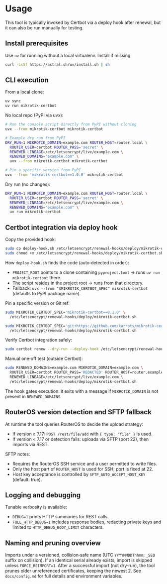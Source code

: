 # Usage

This tool is typically invoked by Certbot via a deploy hook after renewal, but it can also be run manually for testing.

## Install prerequisites

Use `uv` for running without a local virtualenv. Install if missing:

```bash
curl -LsSf https://astral.sh/uv/install.sh | sh
```

## CLI execution

From a local clone:

```bash
uv sync
uv run mikrotik-certbot
```

No local repo (PyPI via uvx):

```bash
# Run the console script directly from PyPI without cloning
uvx --from mikrotik-certbot mikrotik-certbot

# Example dry run from PyPI
DRY_RUN=1 MIKROTIK_DOMAIN=example.com ROUTER_HOST=router.local \
  ROUTER_USER=certbot ROUTER_PASS='secret' \
  RENEWED_LINEAGE=/etc/letsencrypt/live/example.com \
  RENEWED_DOMAINS="example.com" \
  uvx --from mikrotik-certbot mikrotik-certbot

# Pin a specific version from PyPI
uvx --from 'mikrotik-certbot==1.0.0' mikrotik-certbot
```

Dry run (no changes):

```bash
DRY_RUN=1 MIKROTIK_DOMAIN=example.com ROUTER_HOST=router.local \
  ROUTER_USER=certbot ROUTER_PASS='secret' \
  RENEWED_LINEAGE=/etc/letsencrypt/live/example.com \
  RENEWED_DOMAINS="example.com" \
  uv run mikrotik-certbot
```

## Certbot integration via deploy hook

Copy the provided hook:

```bash
sudo cp deploy-hook.sh /etc/letsencrypt/renewal-hooks/deploy/mikrotik-certbot.sh
sudo chmod +x /etc/letsencrypt/renewal-hooks/deploy/mikrotik-certbot.sh
```

How `deploy-hook.sh` finds the code (auto‑detected in order):
- `PROJECT_ROOT` points to a clone containing `pyproject.toml` → runs `uv run mikrotik-certbot` there.
- The script resides in the project root → runs from that directory.
- Fallback: `uvx --from "$MIKROTIK_CERTBOT_SPEC" mikrotik-certbot` (defaults to PyPI package name).

Pin a specific version or Git ref:

```bash
sudo MIKROTIK_CERTBOT_SPEC='mikrotik-certbot==0.1.0' \
  /etc/letsencrypt/renewal-hooks/deploy/mikrotik-certbot.sh

sudo MIKROTIK_CERTBOT_SPEC='git+https://github.com/karrots/mikrotik-certbot@v0.1.0' \
  /etc/letsencrypt/renewal-hooks/deploy/mikrotik-certbot.sh
```

Verify Certbot integration safely:

```bash
sudo certbot renew --dry-run --deploy-hook /etc/letsencrypt/renewal-hooks/deploy/mikrotik-certbot.sh
```

Manual one‑off test (outside Certbot):

```bash
sudo RENEWED_DOMAINS=example.com MIKROTIK_DOMAIN=example.com \
  ROUTER_USER=certbot ROUTER_PASS='REDACTED' ROUTER_HOST=router.example.net:8443 \
  RENEWED_LINEAGE=/etc/letsencrypt/live/example.com \
  /etc/letsencrypt/renewal-hooks/deploy/mikrotik-certbot.sh
```

The hook gates execution: it exits with a message if `MIKROTIK_DOMAIN` is not present in `RENEWED_DOMAINS`.

## RouterOS version detection and SFTP fallback

At runtime the tool queries RouterOS to decide the upload strategy:
- If version ≥ 7.17: `POST /rest/file/add` with `{ type: "file" }` is used.
- If version < 7.17 or detection fails: uploads via SFTP (port 22), then imports via REST.

SFTP notes:
- Requires the RouterOS SSH service and a user permitted to write files.
- Only the host part of `ROUTER_HOST` is used for SSH; port is fixed at 22.
- Host key acceptance is controlled by `SFTP_AUTO_ACCEPT_HOST_KEY` (default: true).

## Logging and debugging

Tunable verbosity is available:
- `DEBUG=1` prints HTTP summaries for REST calls.
- `FULL_HTTP_DEBUG=1` includes response bodies, redacting private keys and limited to `HTTP_DEBUG_BODY_LIMIT` characters.

## Naming and pruning overview

Imports under a versioned, collision‑safe name (UTC `YYYYMMDDThhmm`; `_SEQ` suffix on collision). If an identical serial already exists, import is skipped unless `FORCE_REIMPORT=1`. After a successful import (not dry‑run), the tool prunes older unreferenced certificates, keeping the newest 2. See `docs/config.md` for full details and environment variables.
